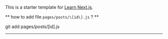 This is a starter template for [Learn Next.js](https://nextjs.org/learn).

** how to add file  `pages/posts/\[id\].js` ? **

git add pages/posts/\[id\].js


----------------------------- 
